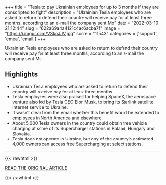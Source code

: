 +++
title = "Tesla to pay Ukrainian employees for up to 3 months if they are conscripted to fight"
description = "Ukrainian Tesla employees who are asked to return to defend their country will receive pay for at least three months, according to an e-mail the company sent Mo"
date = "2022-03-10 21:12:44"
slug = "622a69a4a4121c4ac6acba7f"
image = "https://i.imgur.com/VSknJJV.jpg"
score = "11543"
categories = ['support', 'emea', 'email']
+++

Ukrainian Tesla employees who are asked to return to defend their country will receive pay for at least three months, according to an e-mail the company sent Mo

## Highlights

- Ukrainian Tesla employees who are asked to return to defend their country will receive pay for at least three months.
- Tesla employees were also praised for helping SpaceX, the aerospace venture also led by Tesla CEO Elon Musk, to bring its Starlink satellite internet service to Ukraine.
- It wasn’t clear from the email whether this benefit would be extended to employees in North America and elsewhere.
- About 5,000 Tesla owners in the country could obtain free vehicle charging at some of its Supercharger stations in Poland, Hungary and Slovakia.
- Tesla does not operate in Ukraine, but any of the country’s estimated 4,000 owners can access free Supercharging at select stations.

---

{{< rawhtml >}}
  <p class="article-category">
    <a target="_blank" href="https://www.nbcnews.com/business/autos/tesla-will-keep-paying-ukrainian-employees-3-months-if-conscripted-rcna19381?cid=sm_npd_nn_tw_ma">READ THE ORIGINAL ARTICLE</a>
  </p>
{{< /rawhtml >}}
